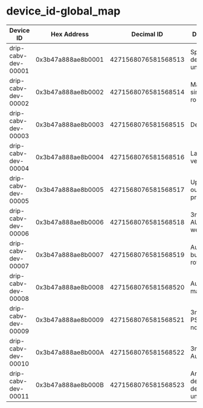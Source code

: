 # device_id-global_map

| **Device ID**           | **Hex Address**        | **Decimal ID**          | **Description**                         |
|--------------------------|------------------------|--------------------------|----------------------------------------|
| drip-cabv-dev-00001      | 0x3b47a888ae8b0001     | 4271568076581568513      | Spare development unit                 |
| drip-cabv-dev-00002      | 0x3b47a888ae8b0002     | 4271568076581568514      | Main solar simulator room              |
| drip-cabv-dev-00003      | 0x3b47a888ae8b0003     | 4271568076581568515      | Development                            |
| drip-cabv-dev-00004      | 0x3b47a888ae8b0004     | 4271568076581568516      | Lab smallbox version                   |
| drip-cabv-dev-00005      | 0x3b47a888ae8b0005     | 4271568076581568517      | Upstairs outside prototype             |
| drip-cabv-dev-00006      | 0x3b47a888ae8b0006     | 4271568076581568518      | 3m #1 in AUS bucket weights            |
| drip-cabv-dev-00007      | 0x3b47a888ae8b0007     | 4271568076581568519      | Australia bucket and rotater           |
| drip-cabv-dev-00008      | 0x3b47a888ae8b0008     | 4271568076581568520      | Australia 1m main                      |
| drip-cabv-dev-00009      | 0x3b47a888ae8b0009     | 4271568076581568521      | 3m #2 in JB PSH right now              |
| drip-cabv-dev-00010      | 0x3b47a888ae8b000A     | 4271568076581568522      | 3m #1 in Australia                     |
| drip-cabv-dev-00011      | 0x3b47a888ae8b000B     | 4271568076581568523      | Another desk development unit          |
